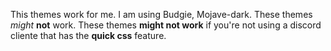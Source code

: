 This themes work for me. I am using Budgie, Mojave-dark. These themes _might_ **not** work. These themes **might not work** if you're not using a discord cliente that has the **quick css** feature.
